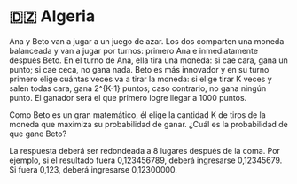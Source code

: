 # 🇩🇿 Algeria

Ana y Beto van a jugar a un juego de azar. Los dos comparten una moneda balanceada y van a jugar por turnos: primero Ana e inmediatamente después Beto. En el turno de Ana, ella tira una moneda: si cae cara, gana un punto; si cae ceca, no gana nada. Beto es más innovador y en su turno primero elige cuántas veces va a tirar la moneda: si elige tirar K veces y salen todas cara, gana 2^{K-1} puntos; caso contrario, no gana ningún punto. El ganador será el que primero logre llegar a 1000 puntos.

Como Beto es un gran matemático, él elige la cantidad K de tiros de la moneda que maximiza su probabilidad de ganar. ¿Cuál es la probabilidad de que gane Beto?

La respuesta deberá ser redondeada a 8 lugares después de la coma. Por ejemplo, si el resultado fuera 0,123456789, deberá ingresarse 0,12345679. Si fuera 0,123, deberá ingresarse 0,12300000.